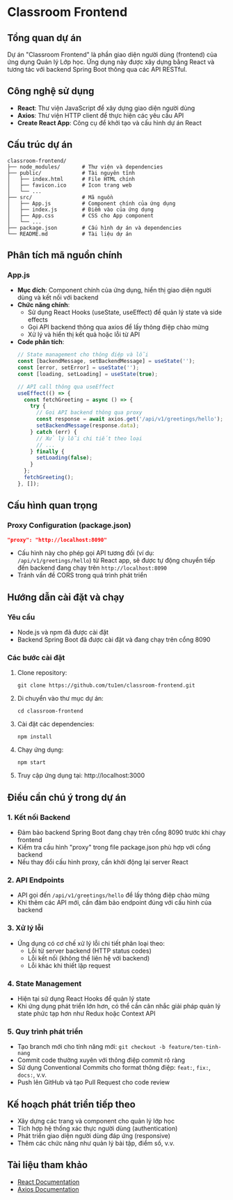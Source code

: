 # Classroom Frontend

## Tổng quan dự án
Dự án "Classroom Frontend" là phần giao diện người dùng (frontend) của ứng dụng Quản lý Lớp học. Ứng dụng này được xây dựng bằng React và tương tác với backend Spring Boot thông qua các API RESTful.

## Công nghệ sử dụng
- **React**: Thư viện JavaScript để xây dựng giao diện người dùng
- **Axios**: Thư viện HTTP client để thực hiện các yêu cầu API
- **Create React App**: Công cụ để khởi tạo và cấu hình dự án React

## Cấu trúc dự án
```
classroom-frontend/
├── node_modules/       # Thư viện và dependencies
├── public/             # Tài nguyên tĩnh
│   ├── index.html      # File HTML chính
│   ├── favicon.ico     # Icon trang web
│   └── ...
├── src/                # Mã nguồn
│   ├── App.js          # Component chính của ứng dụng
│   ├── index.js        # Điểm vào của ứng dụng
│   ├── App.css         # CSS cho App component
│   └── ...
├── package.json        # Cấu hình dự án và dependencies
└── README.md           # Tài liệu dự án
```

## Phân tích mã nguồn chính

### App.js
- **Mục đích**: Component chính của ứng dụng, hiển thị giao diện người dùng và kết nối với backend
- **Chức năng chính**:
  - Sử dụng React Hooks (useState, useEffect) để quản lý state và side effects
  - Gọi API backend thông qua axios để lấy thông điệp chào mừng
  - Xử lý và hiển thị kết quả hoặc lỗi từ API
- **Code phân tích**:
  ```jsx
  // State management cho thông điệp và lỗi
  const [backendMessage, setBackendMessage] = useState('');
  const [error, setError] = useState('');
  const [loading, setLoading] = useState(true);

  // API call thông qua useEffect
  useEffect(() => {
    const fetchGreeting = async () => {
      try {
        // Gọi API backend thông qua proxy
        const response = await axios.get('/api/v1/greetings/hello');
        setBackendMessage(response.data);
      } catch (err) {
        // Xử lý lỗi chi tiết theo loại
        // ...
      } finally {
        setLoading(false);
      }
    };
    fetchGreeting();
  }, []);
  ```

## Cấu hình quan trọng

### Proxy Configuration (package.json)
```json
"proxy": "http://localhost:8090"
```
- Cấu hình này cho phép gọi API tương đối (ví dụ: `/api/v1/greetings/hello`) từ React app, sẽ được tự động chuyển tiếp đến backend đang chạy trên `http://localhost:8090`
- Tránh vấn đề CORS trong quá trình phát triển

## Hướng dẫn cài đặt và chạy

### Yêu cầu
- Node.js và npm đã được cài đặt
- Backend Spring Boot đã được cài đặt và đang chạy trên cổng 8090

### Các bước cài đặt
1. Clone repository:
   ```
   git clone https://github.com/tu1en/classroom-frontend.git
   ```

2. Di chuyển vào thư mục dự án:
   ```
   cd classroom-frontend
   ```

3. Cài đặt các dependencies:
   ```
   npm install
   ```

4. Chạy ứng dụng:
   ```
   npm start
   ```

5. Truy cập ứng dụng tại: http://localhost:3000

## Điều cần chú ý trong dự án

### 1. Kết nối Backend
- Đảm bảo backend Spring Boot đang chạy trên cổng 8090 trước khi chạy frontend
- Kiểm tra cấu hình "proxy" trong file package.json phù hợp với cổng backend
- Nếu thay đổi cấu hình proxy, cần khởi động lại server React

### 2. API Endpoints
- API gọi đến `/api/v1/greetings/hello` để lấy thông điệp chào mừng
- Khi thêm các API mới, cần đảm bảo endpoint đúng với cấu hình của backend

### 3. Xử lý lỗi
- Ứng dụng có cơ chế xử lý lỗi chi tiết phân loại theo:
  - Lỗi từ server backend (HTTP status codes)
  - Lỗi kết nối (không thể liên hệ với backend)
  - Lỗi khác khi thiết lập request

### 4. State Management
- Hiện tại sử dụng React Hooks để quản lý state
- Khi ứng dụng phát triển lớn hơn, có thể cần cân nhắc giải pháp quản lý state phức tạp hơn như Redux hoặc Context API

### 5. Quy trình phát triển
- Tạo branch mới cho tính năng mới: `git checkout -b feature/ten-tinh-nang`
- Commit code thường xuyên với thông điệp commit rõ ràng
- Sử dụng Conventional Commits cho format thông điệp: `feat:`, `fix:`, `docs:`, v.v.
- Push lên GitHub và tạo Pull Request cho code review

## Kế hoạch phát triển tiếp theo
- Xây dựng các trang và component cho quản lý lớp học
- Tích hợp hệ thống xác thực người dùng (authentication)
- Phát triển giao diện người dùng đáp ứng (responsive)
- Thêm các chức năng như quản lý bài tập, điểm số, v.v.

## Tài liệu tham khảo
- [React Documentation](https://reactjs.org/docs/getting-started.html)
- [Axios Documentation](https://axios-http.com/docs/intro)
